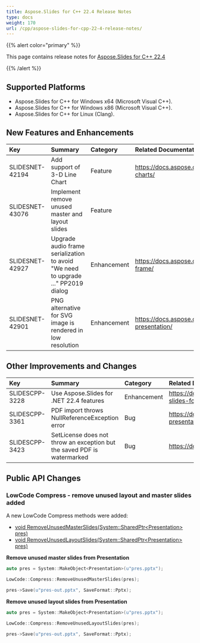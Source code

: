 ```yaml
---
title: Aspose.Slides for C++ 22.4 Release Notes
type: docs
weight: 170
url: /cpp/aspose-slides-for-cpp-22-4-release-notes/
---
```


{{% alert color="primary" %}} 

This page contains release notes for [Aspose.Slides for C++ 22.4](https://www.nuget.org/packages/Aspose.Slides.Cpp/)

{{% /alert %}} 

## Supported Platforms
- Aspose.Slides for C++ for Windows x64 (Microsoft Visual C++).
- Aspose.Slides for C++ for Windows x86 (Microsoft Visual C++).
- Aspose.Slides for C++ for Linux (Clang).

## New Features and Enhancements
|**Key**|**Summary**|**Category**|**Related Documentation**|
| :- | :- | :- | :- |
|SLIDESNET-42194|Add support of 3-D Line Chart|Feature|<https://docs.aspose.com/slides/net/powerpoint-charts/>|
|SLIDESNET-43076|Implement remove unused master and layout slides|Feature||
|SLIDESNET-42927|Upgrade audio frame serialization to avoid "We need to upgrade ..." PP2019 dialog|Enhancement|<https://docs.aspose.com/slides/net/audio-frame/>|
|SLIDESNET-42901|PNG alternative for SVG image is rendered in low resolution|Enhancement|<https://docs.aspose.com/slides/net/save-presentation/>|

## Other Improvements and Changes
|**Key**|**Summary**|**Category**|**Related Documentation**|
| :- | :- | :- | :- |
|SLIDESCPP-3228|Use Aspose.Slides for .NET 22.4 features|Enhancement|<https://docs.aspose.com/slides/net/aspose-slides-for-net-22-4-release-notes/>|	
|SLIDESCPP-3361|PDF import throws NullReferenceException error|Bug|<https://docs.aspose.com/slides/cpp/import-presentation/>|
|SLIDESCPP-3423|SetLicense does not throw an exception but the saved PDF is watermarked|Bug|<https://docs.aspose.com/slides/cpp/licensing/>|

## Public API Changes

### LowCode Compress - remove unused layout and master slides added ###

A new  LowCode Compress methods were added:

* [void RemoveUnusedMasterSlides(System::SharedPtr&lt;Presentation&gt; pres)](https://apireference.aspose.com/slides/cpp/class/aspose.slides.low_code.compress#aa6dd303f0ae9a562b7bbb9ec467a22c6)
* [void RemoveUnusedLayoutSlides(System::SharedPtr&lt;Presentation&gt; pres)](https://apireference.aspose.com/slides/cpp/class/aspose.slides.low_code.compress#a5f6aec2785600018ba7caea8ecc19c5b)

**Remove unused master slides from Presentation**

```cpp
auto pres = System::MakeObject<Presentation>(u"pres.pptx");

LowCode::Compress::RemoveUnusedMasterSlides(pres);

pres->Save(u"pres-out.pptx", SaveFormat::Pptx);
```

**Remove unused layout slides from Presentation**

```cpp
auto pres = System::MakeObject<Presentation>(u"pres.pptx");

LowCode::Compress::RemoveUnusedLayoutSlides(pres);

pres->Save(u"pres-out.pptx", SaveFormat::Pptx);
```



